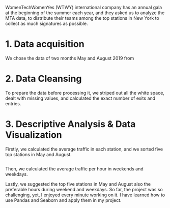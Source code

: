 WomenTechWomenYes (WTWY) international company has an annual gala at the beginning of the summer each year, 
and they asked us to analyze the MTA data, to distribute their teams among the top stations in New York to collect as much 
signatures as possible. 


# 1.	Data acquisition
We chose the data of two months May and August 2019 from 

# 2.	Data Cleansing
To prepare the data before processing it,
we striped out all the white space, dealt with missing values, and calculated the exact number of exits and entries. 

# 3.	Descriptive Analysis & Data Visualization 

Firstly, we calculated the average traffic in each station, and we sorted five top stations in May and August.

<img url="Screen Shot 2019-09-07 at 8.31.08 PM.png" >   


Then, we calculated the average traffic per hour in weekends and weekdays.
   

Lastly, we suggested the top five stations in May and August also the preferable hours during weekend and weekdays. 
So far, the project was so challenging, yet, I enjoyed every minute working on it.
I have learned how to use Pandas and Seaborn and apply them in my project.




